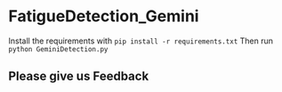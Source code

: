 # FatigueDetection_Gemini

Install the requirements with ```pip install -r requirements.txt```
Then run ```python GeminiDetection.py```

## Please give us Feedback
